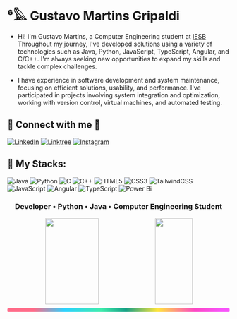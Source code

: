 # ⁶𓅓 Gustavo Martins Gripaldi

- Hi! I'm Gustavo Martins, a Computer Engineering student at [IESB](https://www.iesb.br) Throughout my journey, I've developed solutions using a variety of technologies such as Java, Python, JavaScript, TypeScript, Angular, and C/C++. I'm always seeking new opportunities to expand my skills and tackle complex challenges.

- I have experience in software development and system maintenance, focusing on efficient solutions, usability, and performance. I've participated in projects involving system integration and optimization, working with version control, virtual machines, and automated testing.

## 👻 Connect with me 👻

[![LinkedIn](https://img.shields.io/badge/LinkedIn-000?style=for-the-badge&logo=linkedin&logoColor=0E76A8)](https://www.linkedin.com/in/g2martins/)
[![Linktree](https://img.shields.io/badge/linktree-000000?style=for-the-badge&logo=linktree&logoColor=)](https://beacons.ai/g2martins/)
[![Instagram](https://img.shields.io/badge/Instagram-000?style=for-the-badge&logo=instagram)](https://www.instagram.com/_g2martins/?hl=pt-br)

## 🚀 My Stacks:

![Java](https://img.shields.io/badge/java-000.svg?style=for-the-badge&logo=openjdk&logoColor=white)
![Python](https://img.shields.io/badge/Python-000?style=for-the-badge&logo=python)
![C](https://img.shields.io/badge/C-000?style=for-the-badge&logo=c)
![C++](https://img.shields.io/badge/C%2B%2B-000?style=for-the-badge&logo=c%2B%2B&logoColor=00599C)
![HTML5](https://img.shields.io/badge/HTML5-000?style=for-the-badge&logo=html5)
![CSS3](https://img.shields.io/badge/CSS3-000?style=for-the-badge&logo=css3&logoColor=264CE4)
![TailwindCSS](https://img.shields.io/badge/tailwindcss-000?style=for-the-badge&logo=tailwind-css&logoColor=white)
![JavaScript](https://img.shields.io/badge/JavaScript-000?style=for-the-badge&logo=javascript)
![Angular](https://img.shields.io/badge/Angular-0F0F11.svg?style=for-the-badge&logo=Angular&logoColor=white)
![TypeScript](https://img.shields.io/badge/TypeScript-000.svg?style=for-the-badge&logo=TypeScript&logoColor=white)
![Power Bi](https://img.shields.io/badge/power_bi-F2C811?style=for-the-badge&logo=powerbi&logoColor=black)

<h3 align="center">
  Developer • Python • Java • Computer Engineering Student
</h3>

<div align="center">
<div align="center">
<img width="49%" height="195px" src="https://github-readme-stats.vercel.app/api?username=G2Martins&show_icons=true&count_private=true&title_color=80F7D4&icon_color=9d00ff&text_color=c9d1d9&bg_color=0d1117&border_color=fff0" /> 
  
<img width="41%" height="195px" src="https://github-readme-stats.vercel.app/api/top-langs/?username=G2Martins&layout=compact&title_color=80F7D4&text_color=fff&bg_color=0d1117&border_color=fff0"/>
</div>

</div>
</div>
  <img src="./.github/assets/lineBar.png" width="100%" height="8px"/>

<div><br />
